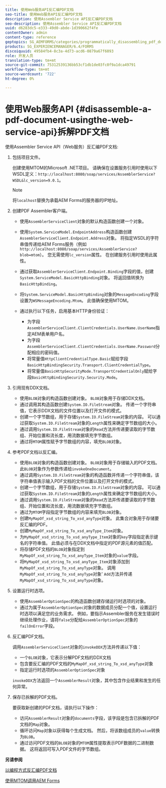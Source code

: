```yaml
---
title: 使用Web服务API反汇编PDF文档
seo-title: 使用Web服务API反汇编PDF文档
description: 使用Assembler Service API反汇编PDF文档
seo-description: 使用Assembler Service API反汇编PDF文档
uuid: d6283dc5-e333-49d0-abde-1d390662f4fe
contentOwner: admin
content-type: reference
geptopics: SG_AEMFORMS/categories/programmatically_disassembling_pdf_documents
products: SG_EXPERIENCEMANAGER/6.4/FORMS
discoiquuid: 49584fb4-8c3a-4d73-acd6-0879a67f6093
role: 开发人员
translation-type: tm+mt
source-git-commit: 75312539136bb53cf1db1de03fc0f9a1dca49791
workflow-type: tm+mt
source-wordcount: '722'
ht-degree: 0%

---
```



# 使用Web服务API {#disassemble-a-pdf-document-usingthe-web-service-api}拆解PDF文档

使用Assembler Service API（Web服务）反汇编PDF文档:

1. 包括项目文件。

   创建使用MTOM的Microsoft .NET项目。 请确保在设置服务引用时使用以下WSDL定义：`http://localhost:8080/soap/services/AssemblerService?WSDL&lc_version=9.0.1`。

   >[!NOTE]
   >
   >将`localhost`替换为承载AEM Forms的服务器的IP地址。

1. 创建PDF Assembler客户端。

   * 使用`AssemblerServiceClient`对象的默认构造函数创建一个对象。
   * 使用`System.ServiceModel.EndpointAddress`构造函数创建`AssemblerServiceClient.Endpoint.Address`对象。 将指定WSDL的字符串值传递给AEM Forms服务（例如`http://localhost:8080/soap/services/AssemblerService?blob=mtom`）。 您无需使用`lc_version`属性。 在创建服务引用时使用此属性。
   * 通过获取`AssemblerServiceClient.Endpoint.Binding`字段的值，创建`System.ServiceModel.BasicHttpBinding`对象。 将返回值转换为`BasicHttpBinding`。
   * 将`System.ServiceModel.BasicHttpBinding`对象的`MessageEncoding`字段设置为`WSMessageEncoding.Mtom`。 此值确保使用MTOM。
   * 通过执行以下任务，启用基本HTTP身份验证：

      * 为字段`AssemblerServiceClient.ClientCredentials.UserName.UserName`指定AEM表单用户名。
      * 为字段`AssemblerServiceClient.ClientCredentials.UserName.Password`分配相应的密码值。
      * 将常量值`HttpClientCredentialType.Basic`赋给字段`BasicHttpBindingSecurity.Transport.ClientCredentialType`。
      * 将常量值`BasicHttpSecurityMode.TransportCredentialOnly`赋给字段`BasicHttpBindingSecurity.Security.Mode`。

1. 引用现有DDX文档。

   * 使用`BLOB`对象的构造函数创建对象。 `BLOB`对象用于存储DDX文档。
   * 通过调用其构造函数创建`System.IO.FileStream`对象。 传递一个字符串值，它表示DDX文档的文件位置以及打开文件的模式。
   * 创建一个字节数组，用于存储`System.IO.FileStream`对象的内容。 可以通过获取`System.IO.FileStream`对象的`Length`属性来确定字节数组的大小。
   * 通过调用`System.IO.FileStream`对象的`Read`方法并传递要读取的字节数组、开始位置和流长度，用流数据填充字节数组。
   * 通过将`MTOM`属性赋予字节数组的内容，填充`BLOB`对象。

1. 参考PDF文档以反汇编。

   * 使用`BLOB`对象的构造函数创建对象。 `BLOB`对象用于存储输入的PDF文档。 此`BLOB`对象作为参数传递给`invokeOneDocument`。
   * 通过调用`System.IO.FileStream`对象的构造函数并传递一个字符串值，该字符串值表示输入PDF文档的文件位置以及打开文件的模式。
   * 创建一个字节数组，用于存储`System.IO.FileStream`对象的内容。 可以通过获取`System.IO.FileStream`对象的`Length`属性来确定字节数组的大小。
   * 通过调用`System.IO.FileStream`对象的`Read`方法并传递要读取的字节数组、开始位置和流长度，用流数据填充字节数组。
   * 通过为`MTOM`字段指定字节数组的内容来填充`BLOB`对象。
   * 创建`MyMapOf_xsd_string_To_xsd_anyType`对象。 此集合对象用于存储要反汇编的PDF。
   * 创建`MyMapOf_xsd_string_To_xsd_anyType_Item`对象。
   * 为`MyMapOf_xsd_string_To_xsd_anyType_Item`对象的`key`字段指定表示键名的字符串值。 此值必须与在DDX文档中指定的PDF源元素的值匹配。
   * 将存储PDF文档的`BLOB`对象指定到`MyMapOf_xsd_string_To_xsd_anyType_Item`对象的`value`字段。
   * 将`MyMapOf_xsd_string_To_xsd_anyType_Item`对象添加到`MyMapOf_xsd_string_To_xsd_anyType`对象。 调用`MyMapOf_xsd_string_To_xsd_anyType`对象&#39; `Add`方法并传递`MyMapOf_xsd_string_To_xsd_anyType`对象。

1. 设置运行时选项。

   * 使用`AssemblerOptionSpec`的构造函数创建存储运行时选项的对象。
   * 通过为属于`AssemblerOptionSpec`对象的数据成员分配一个值，设置运行时选项以满足您的业务需求。 例如，要指示Assembler服务在发生错误时继续处理作业，请将`false`分配给`AssemblerOptionSpec`对象的`failOnError`字段。

1. 反汇编PDF文档。

   调用`AssemblerServiceClient`对象的`invokeDDX`方法并传递以下值：

   * 一个`BLOB`对象，它表示分解PDF文档的DDX文档
   * 包含要反汇编的PDF文档的`MyMapOf_xsd_string_To_xsd_anyType`对象
   * 指定运行时选项的`AssemblerOptionSpec`对象

   `invokeDDX`方法返回一个`AssemblerResult`对象，其中包含作业结果和发生的任何异常。

1. 保存已拆解的PDF文档。

   要获取新创建的PDF文档，请执行以下操作：

   * 访问`AssemblerResult`对象的`documents`字段，该字段是包含已拆解的PDF文档的`Map`对象。
   * 循环访问`Map`对象以获得每个生成文档。 然后，将该数组成员的`value`转换为`BLOB`。
   * 通过访问PDF文档的`BLOB`对象的`MTOM`属性提取表示PDF数据的二进制数据。 这将返回可写入PDF文件的字节数组。

**另请参阅**

[以编程方式反汇编PDF文档](/help/forms/developing/programmatically-disassembling-pdf-documents.md#programmatically-disassembling-pdf-documents)

[使用MTOM调用AEM Forms](/help/forms/developing/invoking-aem-forms-using-web.md#invoking-aem-forms-using-mtom)
